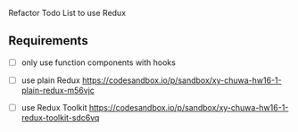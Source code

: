 Refactor Todo List to use Redux

## Requirements
- [ ] only use function components with hooks
- [ ] use plain Redux
https://codesandbox.io/p/sandbox/xy-chuwa-hw16-1-plain-redux-m56vjc

- [ ] use Redux Toolkit
https://codesandbox.io/p/sandbox/xy-chuwa-hw16-1-redux-toolkit-sdc6vq